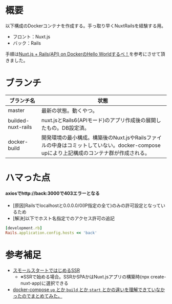 # 概要
以下構成のDockerコンテナを作成する。手っ取り早くNuxtRailsを経験する用。
* フロント：Nuxt.js
* バック：Rails

手順は[Nuxt.js + Rails(API) on DockerのHello Worldするべ！](https://qiita.com/at-946/items/08de3c9d7611f62b1894)を参考にさせて頂きました。

# ブランチ
| ブランチ名 | 状態 |
---- | ----
| master | 最新の状態。動くやつ。 |
| builded-nuxt-rails | nuxt.jsとRails6(APIモード)のアプリ作成後の展開したもの。DB設定済。 |
| docker-build | 開発環境の最小構成。構築後のNuxt.jsやRailsファイルの中身はコミットしていない。docker-compose upにより上記構成のコンテナ群が作成される。 |

# ハマった点
#### axiosでhttp://back:3000で403エラーとなる
* [原因]Railsでlocalhostと0.0.0.0/0(IP指定の全て)のみの許可設定となっているため
* [解決]以下でホスト名指定でのアクセス許可の追記
```ruby
[development.rb]
Rails.application.config.hosts << 'back'
```

# 参考補足
* [スモールスタートではじめるSSR](https://tech.dely.jp/entry/min_ssr)
    * ※SSRで始める場合。SSRかSPAかはNuxt.jsアプリの構築時(npx create-nuxt-app)に選択できる
* [docker-compose `up` とか `build` とか `start` とかの違いを理解できていなかったのでまとめてみた。](https://qiita.com/tegnike/items/bcdcee0320e11a928d46)